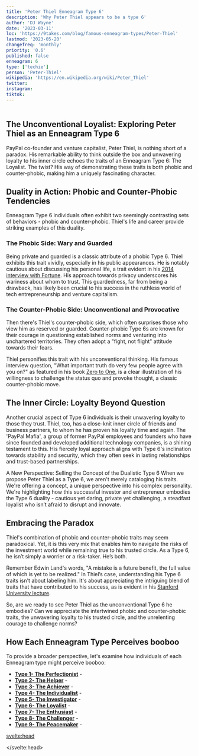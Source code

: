 ```yaml
---
title: 'Peter Thiel Enneagram Type 6'
description: 'Why Peter Thiel appears to be a type 6'
author: 'DJ Wayne'
date: '2023-03-11'
loc: 'https://9takes.com/blog/famous-enneagram-types/Peter-Thiel'
lastmod: '2023-05-20'
changefreq: 'monthly'
priority: '0.6'
published: false
enneagram: 6
type: ['techie']
person: 'Peter-Thiel'
wikipedia: 'https://en.wikipedia.org/wiki/Peter_Thiel'
twitter:
instagram:
tiktok:
---
```


<script>
	import  PopCard  from "../../../lib/components/atoms/PopCard.svelte";
</script>
<div
	style="display: flex;
    justify-content: center;
    margin: 1rem 0;
	"
>
	<PopCard
		image={`/types/6s/${'Peter-Thiel'}.webp`}
		showIcon={false}
		enneagramType=""
		displayText="Peter Thiel"
		subtext=""
	/>
</div>


<!-- Sacks talking about peter not being a product guy https://youtu.be/TYA_vdHSD8w?si=uSJrtrrXTBIHk0E5&t=1757 -->
## The Unconventional Loyalist: Exploring Peter Thiel as an Enneagram Type 6

PayPal co-founder and venture capitalist, Peter Thiel, is nothing short of a paradox. His remarkable ability to think outside the box and unwavering loyalty to his inner circle echoes the traits of an Enneagram Type 6: The Loyalist. The twist? His way of demonstrating these traits is both phobic and counter-phobic, making him a uniquely fascinating character.

## Duality in Action: Phobic and Counter-Phobic Tendencies

Enneagram Type 6 individuals often exhibit two seemingly contrasting sets of behaviors - phobic and counter-phobic. Thiel's life and career provide striking examples of this duality.

### The Phobic Side: Wary and Guarded

Being private and guarded is a classic attribute of a phobic Type 6. Thiel exhibits this trait vividly, especially in his public appearances. He is notably cautious about discussing his personal life, a trait evident in his [2014 interview with Fortune](https://fortune.com/2014/09/04/peter-thiels-contrarian-strategy/). His approach towards privacy underscores his wariness about whom to trust. This guardedness, far from being a drawback, has likely been crucial to his success in the ruthless world of tech entrepreneurship and venture capitalism.

### The Counter-Phobic Side: Unconventional and Provocative

Then there's Thiel's counter-phobic side, which often surprises those who view him as reserved or guarded. Counter-phobic Type 6s are known for their courage in questioning established norms and venturing into unchartered territories. They often adopt a "fight, not flight" attitude towards their fears.

Thiel personifies this trait with his unconventional thinking. His famous interview question, "What important truth do very few people agree with you on?" as featured in his book [Zero to One](https://www.goodreads.com/book/show/18050143-zero-to-one), is a clear illustration of his willingness to challenge the status quo and provoke thought, a classic counter-phobic move.

## The Inner Circle: Loyalty Beyond Question

Another crucial aspect of Type 6 individuals is their unwavering loyalty to those they trust. Thiel, too, has a close-knit inner circle of friends and business partners, to whom he has proven his loyalty time and again. The 'PayPal Mafia', a group of former PayPal employees and founders who have since founded and developed additional technology companies, is a shining testament to this. His fiercely loyal approach aligns with Type 6's inclination towards stability and security, which they often seek in lasting relationships and trust-based partnerships.

A New Perspective: Selling the Concept of the Dualistic Type 6
When we propose Peter Thiel as a Type 6, we aren't merely cataloging his traits. We're offering a concept, a unique perspective into his complex personality. We're highlighting how this successful investor and entrepreneur embodies the Type 6 duality - cautious yet daring, private yet challenging, a steadfast loyalist who isn’t afraid to disrupt and innovate.

## Embracing the Paradox

Thiel's combination of phobic and counter-phobic traits may seem paradoxical. Yet, it is this very mix that enables him to navigate the risks of the investment world while remaining true to his trusted circle. As a Type 6, he isn’t simply a worrier or a risk-taker. He’s both.

Remember Edwin Land's words, "A mistake is a future benefit, the full value of which is yet to be realized." In Thiel’s case, understanding his Type 6 traits isn't about labeling him. It's about appreciating the intriguing blend of traits that have contributed to his success, as is evident in his [Stanford University lecture](https://www.youtube.com/watch?v=-oKjLVECMKA).

So, are we ready to see Peter Thiel as the unconventional Type 6 he embodies? Can we appreciate the intertwined phobic and counter-phobic traits, the unwavering loyalty to his trusted circle, and the unrelenting courage to challenge norms?

## How Each Enneagram Type Perceives booboo

To provide a broader perspective, let's examine how individuals of each Enneagram type might perceive booboo:

- **[Type 1- The Perfectionist](/blog/enneagram/enneagram-type-1)** -
- **[Type 2- The Helper](/blog/enneagram/enneagram-type-2)** -
- **[Type 3- The Achiever](/blog/enneagram/enneagram-type-3)** -
- **[Type 4- The Individualist](/blog/enneagram/enneagram-type-4)** -
- **[Type 5- The Investigator](/blog/enneagram/enneagram-type-5)** -
- **[Type 6- The Loyalist](/blog/enneagram/enneagram-type-6)** -
- **[Type 7- The Enthusiast](/blog/enneagram/enneagram-type-7)** -
- **[Type 8- The Challenger](/blog/enneagram/enneagram-type-8)** -
- **[Type 9- The Peacemaker](/blog/enneagram/enneagram-type-9)** -

<svelte:head>

<script type="application/ld+json">

</script>

</svelte:head>

<style lang="scss">
article {
    border: 1px solid #52616b;
    margin-top: 1rem;
    padding: 1rem;
    border-radius: 5px;
  }
  .accordion {
    color: #444;
    cursor: pointer;
    padding: 0.5rem;
    border: none;
    text-align: left;
    outline: none;
    font-size: 15px;
    transition: 0.4s;
  }

  .accordion:hover {
    background-color: var(--color-theme-purple-v);
    color: var(--color-theme-purple);
  }

  /*.panel:hover {

    background-color: #ccc;

}*/

  .panel {
    padding: 18px;
    /*display: none;*/
    background-color: white;
    overflow: hidden;

  }
</style>
